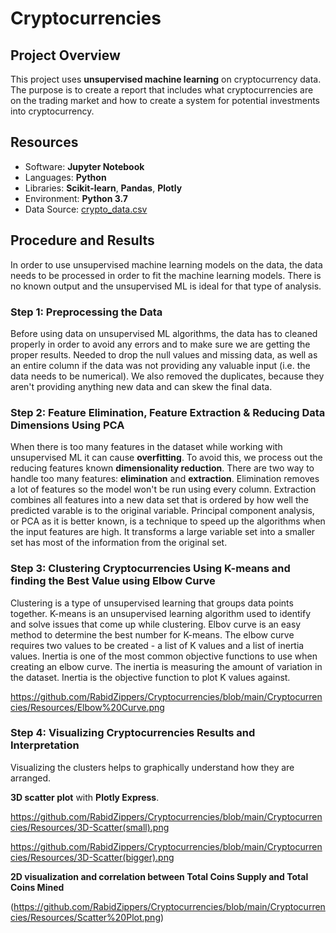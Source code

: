 # Cryptocurrencies

## Project Overview
This project uses **unsupervised machine learning** on cryptocurrency data. The purpose is to create a report that includes what cryptocurrencies are on the trading market and how to create a system for potential investments into cryptocurrency.

## Resources
- Software: **Jupyter Notebook**
- Languages: **Python**
- Libraries: **Scikit-learn**, **Pandas**, **Plotly**
- Environment: **Python 3.7**
- Data Source: [crypto_data.csv](Data\crypto_data.csv)

## Procedure and Results
In order to use unsupervised machine learning models on the data, the data needs to be processed in order to fit the machine learning models. There is no known output and the unsupervised ML is ideal for that type of analysis. 

### Step 1: Preprocessing the Data
Before using data on unsupervised ML algorithms, the data has to cleaned properly in order to avoid any errors and to make sure we are getting the proper results. Needed to drop the null values and missing data, as well as an entire column if the data was not providing any valuable input (i.e. the data needs to be numerical). We also removed the duplicates, because they aren't providing anything new data and can skew the final data.

### Step 2: Feature Elimination, Feature Extraction & Reducing Data Dimensions Using PCA
When there is too many features in the dataset while working with unsupervised ML it can cause **overfitting**. To avoid this, we process out the reducing features known **dimensionality reduction**. There are two way to handle too many features: **elimination** and **extraction**. Elimination removes a lot of features so the model won't be run using every column. Extraction combines all features into a new data set that is ordered by how well the predicted varable is to the original variable. Principal component analysis, or PCA as it is better known, is a technique to speed up the algorithms when the input features are high.  It transforms a large variable set into a smaller set has most of the information from the original set.

### Step 3: Clustering Cryptocurrencies Using K-means and finding the Best Value using Elbow Curve
Clustering is a type of unsupervised learning that groups data points together. K-means is an unsupervised learning algorithm used to identify and solve issues that come up while clustering. Elbov curve is an easy method to determine the best number for K-means. The elbow curve requires two values to be created -  a list of K values and a list of inertia values. Inertia is one of the most common objective functions to use when creating an elbow curve. The inertia is measuring the amount of variation in the dataset. Inertia is the objective function to plot K values against.

https://github.com/RabidZippers/Cryptocurrencies/blob/main/Cryptocurrencies/Resources/Elbow%20Curve.png

### Step 4: Visualizing Cryptocurrencies Results and Interpretation 

Visualizing the clusters helps to graphically understand how they are arranged. 

**3D scatter plot** with **Plotly Express**. 

https://github.com/RabidZippers/Cryptocurrencies/blob/main/Cryptocurrencies/Resources/3D-Scatter(small).png

https://github.com/RabidZippers/Cryptocurrencies/blob/main/Cryptocurrencies/Resources/3D-Scatter(bigger).png

**2D visualization and correlation between Total Coins Supply and Total Coins Mined**

(https://github.com/RabidZippers/Cryptocurrencies/blob/main/Cryptocurrencies/Resources/Scatter%20Plot.png)


